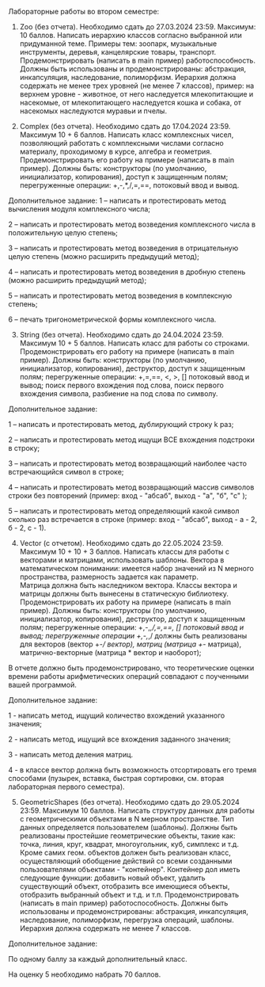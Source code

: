 Лабораторные работы во втором семестре:

1. Zoo (без отчета). Необходимо сдать до 27.03.2024 23:59. Максимум: 10 баллов.
Написать иерархию классов согласно выбранной или придуманной теме. 
Примеры тем: зоопарк, музыкальные инструменты, деревья, канцелярские товары, транспорт.
Продемонстрировать (написать в main пример) работоспособность.
Должны быть использованы и продемонстрированы: абстракция, инкапсуляция, наследование, полиморфизм.
Иерархия должна содержать не менее трех уровней (не менее 7 классов), пример: на верхнем уровне - животное, от него наследуется млекопитающие и насекомые, от млекопитающего наследуется кошка и собака, от насекомых наследуются муравьи и пчелы.



2. Complex (без отчета). Необходимо сдать до 17.04.2024 23:59. Максимум 10 + 6 баллов.
Написать класс комплексных чисел, позволяющий работать с комплексными числами согласно материалу, проходимому в курсе, алгебра и геометрия. Продемонстрировать его работу на примере (написать в main пример).
Должны быть: 
конструкторы (по умолчанию, инициализатор, копирования), доступ к защищенным полям;
 перегруженные операции: +,-,*,/,=,==, потоковый ввод и вывод.

Дополнительное задание: 
1 – написать и протестировать метод вычисления модуля комплексного числа;

2 – написать и протестировать метод возведения комплексного числа в положительную целую степень;

3 – написать и протестировать метод возведения в отрицательную целую степень (можно расширить предыдущий метод);

4 – написать и протестировать метод возведения в дробную степень (можно расширить предыдущий метод);

5 – написать и протестировать метод возведения в комплексную степень;

6 – печать тригонометрической формы комплексного числа.

3. String (без отчета). Необходимо сдать до 24.04.2024 23:59. Максимум 10 + 5 баллов.
Написать класс для работы со строками. 
Продемонстрировать его работу на примере (написать в main пример).
Должны быть: 
конструкторы (по умолчанию, инициализатор, копирования), деструктор, доступ к защищенным полям;
перегруженные операции: +,=,==, <, >, []  потоковый ввод и вывод;
поиск первого вхождения под слова, поиск первого вхождения символа, разбиение на под слова по символу. 

Дополнительное задание: 

1 – написать и протестировать метод, дублирующий строку k раз;

2 – написать и протестировать метод ищущи ВСЕ вхождения подстроки в строку;

3 – написать и протестировать метод возвращающий наиболее часто встречающийся символ в строке;

4 – написать и протестировать метод возвращающий массив символов строки без повторений (пример: вход - "абсаб", выход - "а", "б", "с" );

5 – написать и протестировать метод определяющий какой символ сколько раз встречается в строке (пример: вход - "абсаб", выход - а - 2, б - 2, с - 1).


4. Vector (с отчетом). Необходимо сдать до 22.05.2024 23:59. Максимум 10 + 10 + 3 баллов.
Написать классы для работы с векторами и матрицами, использовать шаблоны. 
Вектора в математическом понимании: имеется набор значений из N мерного пространства, размерность задается как параметр.  
Матрица должна быть наследником вектора.
Классы вектора и матрицы должны быть вынесены в статическую библиотеку. 
Продемонстрировать их работу на примере (написать в main пример).
Должны быть:
 конструкторы (по умолчанию, инициализатор, копирования), деструктор, доступ к защищенным полям;
перегруженные операции: +,-,*,/,=,==, []  потоковый ввод и вывод;
перегруженные операции +,-,*,/ должны быть реализованы для векторов (вектор +-*/ вектор), матриц (матрица +-* матрица), матрично-векторные (матрица * вектор и наоборот);


В отчете должно быть продемонстрировано, что теоретические оценки времени работы арифметических операций совпадают с поученными вашей программой. 

Дополнительное задание: 

1 - написать метод, ищущий количество вхождений указанного значения;

2 - написать метод, ищущий все вхождения заданного значения;

3 - написать метод деления матриц.

4 - в классе вектор должна быть возможность отсортировать его тремя способами (пузырек, вставка, быстрая сортировки, см. вторая лабораторная первого семестра).

5. GeometricShapes (без отчета). Необходимо сдать до 29.05.2024 23:59. Максимум 10 баллов.
Написать структуру данных для работы с геометрическими объектами в N мерном пространстве. Тип данных определяется пользователем (шаблоны). 
Должны быть реализованы простейшие геометрические объекты, такие как: точка, линия, круг, квадрат, многоугольник, куб, симплекс и т.д.
Кроме самих геом. объектов должен быть реализован класс, осуществляющий обобщение действий со всеми созданными пользователями объектами - "контейнер".
Контейнер дол иметь следующие функции: добавить новый объект, удалить существующий объект, отобразить все имеющиеся объекты, отобразить выбранный объект и т.д. и т.п.
Продемонстрировать (написать в main пример) работоспособность.
Должны быть использованы и продемонстрированы: абстракция, инкапсуляция, наследование, полиморфизм, перегрузка операций, шаблоны.
Иерархия должна содержать не менее 7 классов.

Дополнительное задание: 

По одному баллу за каждый дополнительный класс.

На оценку 5 необходимо набрать 70 баллов.
